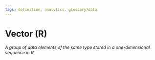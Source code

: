 ```yaml
---
tags: definition, analytics, glossary/data
---
```

#  Vector (R)
*A group of data elements of the same type stored in a one-dimensional sequence in R*